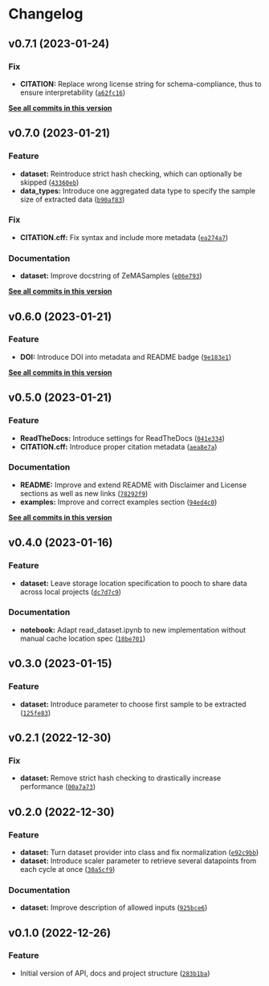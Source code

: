 # Changelog

<!--next-version-placeholder-->

## v0.7.1 (2023-01-24)
### Fix
* **CITATION:** Replace wrong license string for schema-compliance, thus to ensure interpretability ([`a62fc16`](https://github.com/PTB-M4D/zema_emc_annotated/commit/a62fc16d92f157e4fc5c8bd9dc6634720b5c1442))

**[See all commits in this version](https://github.com/PTB-M4D/zema_emc_annotated/compare/v0.7.0...v0.7.1)**

## v0.7.0 (2023-01-21)
### Feature
* **dataset:** Reintroduce strict hash checking, which can optionally be skipped ([`43360eb`](https://github.com/PTB-M4D/zema_emc_annotated/commit/43360eb405aafc468c3d4bd15794e95873c58ccc))
* **data_types:** Introduce one aggregated data type to specify the sample size of extracted data ([`b90af83`](https://github.com/PTB-M4D/zema_emc_annotated/commit/b90af8311a5c7a297e49b5dd10597bd2e77438b7))

### Fix
* **CITATION.cff:** Fix syntax and include more metadata ([`ea274a7`](https://github.com/PTB-M4D/zema_emc_annotated/commit/ea274a789f68cc574e95593e88f5a63a7151b74e))

### Documentation
* **dataset:** Improve docstring of ZeMASamples ([`e06e793`](https://github.com/PTB-M4D/zema_emc_annotated/commit/e06e7938bb336701446b53466260df3fc81e5fba))

**[See all commits in this version](https://github.com/PTB-M4D/zema_emc_annotated/compare/v0.6.0...v0.7.0)**

## v0.6.0 (2023-01-21)
### Feature
* **DOI:** Introduce DOI into metadata and README badge ([`9e183e1`](https://github.com/PTB-M4D/zema_emc_annotated/commit/9e183e19d08f36b4116bcaf4797f0d669932a288))

**[See all commits in this version](https://github.com/PTB-M4D/zema_emc_annotated/compare/v0.5.0...v0.6.0)**

## v0.5.0 (2023-01-21)
### Feature
* **ReadTheDocs:** Introduce settings for ReadTheDocs ([`041e334`](https://github.com/PTB-M4D/zema_emc_annotated/commit/041e334e8d1fe5b71d313a459397f1d2e822dd0c))
* **CITATION.cff:** Introduce proper citation metadata ([`aea8e7a`](https://github.com/PTB-M4D/zema_emc_annotated/commit/aea8e7ad742fcdd4b8f74b5e30fc1417a4524592))

### Documentation
* **README:** Improve and extend README with Disclaimer and License sections as well as new links ([`78292f9`](https://github.com/PTB-M4D/zema_emc_annotated/commit/78292f94a4a86365d44e56525a7c26171807c665))
* **examples:** Improve and correct examples section ([`94ed4c0`](https://github.com/PTB-M4D/zema_emc_annotated/commit/94ed4c01241a6f4c3eaab8270ccfa7aada523d92))

**[See all commits in this version](https://github.com/PTB-M4D/zema_emc_annotated/compare/v0.4.0...v0.5.0)**

## v0.4.0 (2023-01-16)
### Feature
* **dataset:** Leave storage location specification to pooch to share data across local projects ([`dc7d7c9`](https://gitlab1.ptb.de/m4d/zema_emc_annotated/-/commit/dc7d7c9fbb61a3d0fe5e55e51d58b03a3d1ab6a5))

### Documentation
* **notebook:** Adapt read_dataset.ipynb to new implementation without manual cache location spec ([`18be701`](https://gitlab1.ptb.de/m4d/zema_emc_annotated/-/commit/18be7018f7d797293f58d1383760949175343b81))

## v0.3.0 (2023-01-15)
### Feature
* **dataset:** Introduce parameter to choose first sample to be extracted ([`125fe83`](https://gitlab1.ptb.de/m4d/zema_emc_annotated/-/commit/125fe8362dca4db3feeebf5d7b5c6030a93a3e2c))

## v0.2.1 (2022-12-30)
### Fix
* **dataset:** Remove strict hash checking to drastically increase performance ([`00a7a73`](https://gitlab1.ptb.de/m4d/zema_emc_annotated/-/commit/00a7a7367eb69221b6ff395151a392080cef32c8))

## v0.2.0 (2022-12-30)
### Feature
* **dataset:** Turn dataset provider into class and fix normalization ([`e92c9bb`](https://gitlab1.ptb.de/m4d/zema_emc_annotated/-/commit/e92c9bb77b074bebef7ed91fb222361bdc633d06))
* **dataset:** Introduce scaler parameter to retrieve several datapoints from each cycle at once ([`30a5cf9`](https://gitlab1.ptb.de/m4d/zema_emc_annotated/-/commit/30a5cf99c27ad652c60552e0d8acb2ac251e696c))

### Documentation
* **dataset:** Improve description of allowed inputs ([`925bce6`](https://gitlab1.ptb.de/m4d/zema_emc_annotated/-/commit/925bce66f542769ae5e74b419e33cd458881fa70))

## v0.1.0 (2022-12-26)
### Feature
* Initial version of API, docs and project structure ([`283b1ba`](https://gitlab1.ptb.de/m4d/zema_emc_annotated/-/commit/283b1ba7afda549cb4b3d5a7d593b2bf4f2eff62))
